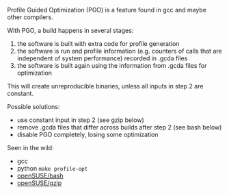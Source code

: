 Profile Guided Optimization (PGO)
is a feature found in gcc and maybe other compilers.

With PGO, a build happens in several stages:
1. the software is built with extra code for profile generation
2. the software is run and profile information (e.g. counters of calls that are independent of system performance) recorded in .gcda files
3. the software is built again using the information from .gcda files for optimization

This will create unreproducible binaries, unless all inputs in step 2 are constant.

Possible solutions:
* use constant input in step 2 (see gzip below)
* remove .gcda files that differ across builds after step 2 (see bash below)
* disable PGO completely, losing some optimization

Seen in the wild:
* gcc
* python `make profile-opt`
* [openSUSE/bash](https://build.opensuse.org/request/show/498339)
* [openSUSE/gzip](https://build.opensuse.org/request/show/499887)
